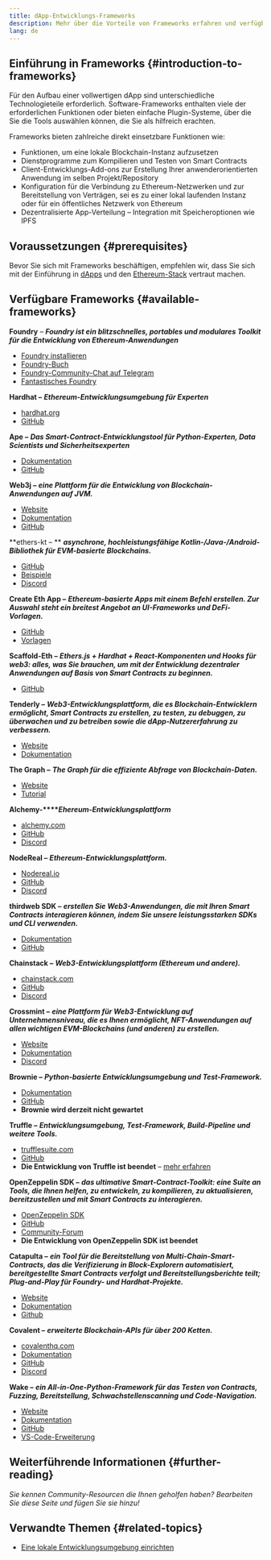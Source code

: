 ```yaml
---
title: dApp-Entwicklungs-Frameworks
description: Mehr über die Vorteile von Frameworks erfahren und verfügbare Optionen vergleichen
lang: de
---
```


## Einführung in Frameworks {#introduction-to-frameworks}

Für den Aufbau einer vollwertigen dApp sind unterschiedliche Technologieteile erforderlich. Software-Frameworks enthalten viele der erforderlichen Funktionen oder bieten einfache Plugin-Systeme, über die Sie die Tools auswählen können, die Sie als hilfreich erachten.

Frameworks bieten zahlreiche direkt einsetzbare Funktionen wie:

- Funktionen, um eine lokale Blockchain-Instanz aufzusetzen
- Dienstprogramme zum Kompilieren und Testen von Smart Contracts
- Client-Entwicklungs-Add-ons zur Erstellung Ihrer anwenderorientierten Anwendung im selben Projekt/Repository
- Konfiguration für die Verbindung zu Ethereum-Netzwerken und zur Bereitstellung von Verträgen, sei es zu einer lokal laufenden Instanz oder für ein öffentliches Netzwerk von Ethereum
- Dezentralisierte App-Verteilung – Integration mit Speicheroptionen wie IPFS

## Voraussetzungen {#prerequisites}

Bevor Sie sich mit Frameworks beschäftigen, empfehlen wir, dass Sie sich mit der Einführung in [dApps](/developers/docs/dapps/) und den [Ethereum-Stack](/developers/docs/ethereum-stack/) vertraut machen.

## Verfügbare Frameworks {#available-frameworks}

**Foundry** – **_Foundry ist ein blitzschnelles, portables und modulares Toolkit für die Entwicklung von Ethereum-Anwendungen_**

- [Foundry installieren](https://book.getfoundry.sh/)
- [Foundry-Buch](https://book.getfoundry.sh/)
- [Foundry-Community-Chat auf Telegram](https://t.me/foundry_support)
- [Fantastisches Foundry](https://github.com/crisgarner/awesome-foundry)

**Hardhat –** **_Ethereum-Entwicklungsumgebung für Experten_**

- [hardhat.org](https://hardhat.org)
- [GitHub](https://github.com/nomiclabs/hardhat)

**Ape –** **_Das Smart-Contract-Entwicklungstool für Python-Experten, Data Scientists und Sicherheitsexperten_**

- [Dokumentation](https://docs.apeworx.io/ape/stable/)
- [GitHub](https://github.com/ApeWorX/ape)

**Web3j –** **_eine Plattform für die Entwicklung von Blockchain-Anwendungen auf JVM._**

- [Website](https://www.web3labs.com/web3j-sdk)
- [Dokumentation](https://docs.web3j.io)
- [GitHub](https://github.com/web3j/web3j)

**ethers-kt – ** **_asynchrone, hochleistungsfähige Kotlin-/Java-/Android-Bibliothek für EVM-basierte Blockchains._**

- [GitHub](https://github.com/Kr1ptal/ethers-kt)
- [Beispiele](https://github.com/Kr1ptal/ethers-kt/tree/master/examples)
- [Discord](https://discord.gg/rx35NzQGSb)

**Create Eth App –** **_Ethereum-basierte Apps mit einem Befehl erstellen. Zur Auswahl steht ein breitest Angebot an UI-Frameworks und DeFi-Vorlagen._**

- [GitHub](https://github.com/paulrberg/create-eth-app)
- [Vorlagen](https://github.com/PaulRBerg/create-eth-app/tree/develop/templates)

**Scaffold-Eth –** **_Ethers.js + Hardhat + React-Komponenten und Hooks für web3: alles, was Sie brauchen, um mit der Entwicklung dezentraler Anwendungen auf Basis von Smart Contracts zu beginnen._**

- [GitHub](https://github.com/scaffold-eth/scaffold-eth-2)

**Tenderly –** **_Web3-Entwicklungsplattform, die es Blockchain-Entwicklern ermöglicht, Smart Contracts zu erstellen, zu testen, zu debuggen, zu überwachen und zu betreiben sowie die dApp-Nutzererfahrung zu verbessern._**

- [Website](https://tenderly.co/)
- [Dokumentation](https://docs.tenderly.co/ethereum-development-practices)

**The Graph –** **_The Graph für die effiziente Abfrage von Blockchain-Daten._**

- [Website](https://thegraph.com/)
- [Tutorial](/developers/tutorials/the-graph-fixing-web3-data-querying/)

**Alchemy-****_Ehereum-Entwicklungsplattform_**

- [alchemy.com](https://www.alchemy.com/)
- [GitHub](https://github.com/alchemyplatform)
- [Discord](https://discord.com/invite/alchemyplatform)

**NodeReal –** **_Ethereum-Entwicklungsplattform._**

- [Nodereal.io](https://nodereal.io/)
- [GitHub](https://github.com/node-real)
- [Discord](https://discord.gg/V5k5gsuE)

**thirdweb SDK –** **_erstellen Sie Web3-Anwendungen, die mit Ihren Smart Contracts interagieren können, indem Sie unsere leistungsstarken SDKs und CLI verwenden._**

- [Dokumentation](https://portal.thirdweb.com/sdk/)
- [GitHub](https://github.com/thirdweb-dev/)

**Chainstack –** **_Web3-Entwicklungsplattform (Ethereum und andere)._**

- [chainstack.com](https://www.chainstack.com/)
- [GitHub](https://github.com/chainstack)
- [Discord](https://discord.gg/BSb5zfp9AT)

**Crossmint –** **_eine Plattform für Web3-Entwicklung auf Unternehmensniveau, die es Ihnen ermöglicht, NFT-Anwendungen auf allen wichtigen EVM-Blockchains (und anderen) zu erstellen._**

- [Website](https://www.crossmint.com)
- [Dokumentation](https://docs.crossmint.com)
- [Discord](https://discord.com/invite/crossmint)

**Brownie –** **_Python-basierte Entwicklungsumgebung und Test-Framework._**

- [Dokumentation](https://eth-brownie.readthedocs.io/en/latest/)
- [GitHub](https://github.com/eth-brownie/brownie)
- **Brownie wird derzeit nicht gewartet**

**Truffle –** **_Entwicklungsumgebung, Test-Framework, Build-Pipeline und weitere Tools._**

- [trufflesuite.com](https://www.trufflesuite.com/)
- [GitHub](https://github.com/trufflesuite/truffle)
- **Die Entwicklung von Truffle ist beendet** – [mehr erfahren](https://twitter.com/trufflesuite/status/1704946902393860589?t=NlIWeLTbBSAaJmS5uUAhSA&s=19)

**OpenZeppelin SDK –** **_das ultimative Smart-Contract-Toolkit: eine Suite an Tools, die Ihnen helfen, zu entwickeln, zu kompilieren, zu aktualisieren, bereitzustellen und mit Smart Contracts zu interagieren._**

- [OpenZeppelin SDK](https://openzeppelin.com/sdk/)
- [GitHub](https://github.com/OpenZeppelin/openzeppelin-sdk)
- [Community-Forum](https://forum.openzeppelin.com/c/support/17)
- **Die Entwicklung von OpenZeppelin SDK ist beendet**

**Catapulta –** **_ein Tool für die Bereitstellung von Multi-Chain-Smart-Contracts, das die Verifizierung in Block-Explorern automatisiert, bereitgestellte Smart Contracts verfolgt und Bereitstellungsberichte teilt; Plug-and-Play für Foundry- und Hardhat-Projekte._**

- [Website](https://catapulta.sh/)
- [Dokumentation](https://catapulta.sh/docs)
- [Github](https://github.com/catapulta-sh)

**Covalent –** **_erweiterte Blockchain-APIs für über 200 Ketten._**

- [covalenthq.com](https://www.covalenthq.com/)
- [Dokumentation](https://www.covalenthq.com/docs/api/)
- [GitHub](https://github.com/covalenthq)
- [Discord](https://www.covalenthq.com/discord/)

**Wake –** **_ein All-in-One-Python-Framework für das Testen von Contracts, Fuzzing, Bereitstellung, Schwachstellenscanning und Code-Navigation._**

- [Website](https://getwake.io/)
- [Dokumentation](https://ackeeblockchain.com/wake/docs/latest/)
- [GitHub](https://github.com/Ackee-Blockchain/wake)
- [VS-Code-Erweiterung](https://marketplace.visualstudio.com/items?itemName=AckeeBlockchain.tools-for-solidity)

## Weiterführende Informationen {#further-reading}

_Sie kennen Community-Resourcen die Ihnen geholfen haben? Bearbeiten Sie diese Seite und fügen Sie sie hinzu!_

## Verwandte Themen {#related-topics}

- [Eine lokale Entwicklungsumgebung einrichten](/developers/local-environment/)
